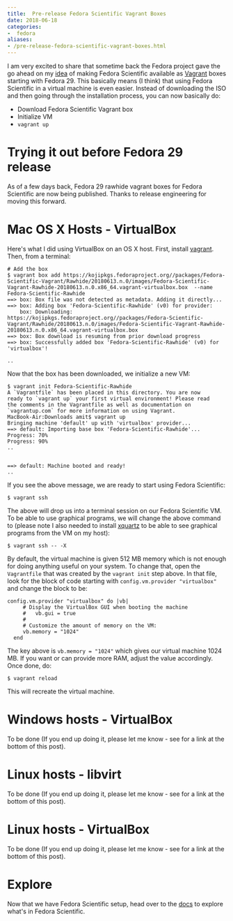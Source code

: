 ```yaml
---
title:  Pre-release Fedora Scientific Vagrant Boxes
date: 2018-06-18
categories:
-  fedora
aliases:
- /pre-release-fedora-scientific-vagrant-boxes.html
---
```


I am very excited to share that sometime back the Fedora project gave the go ahead on my [idea](https://fedoraproject.org/wiki/Changes/FedoraScientific_VagrantBox) of making Fedora Scientific
available as [Vagrant](https://www.vagrantup.com/) boxes starting with Fedora 29. This basically 
means (I think) that using Fedora Scientific in a virtual machine is even easier. Instead of downloading 
the ISO and then going through the installation process, you can now basically do:

- Download Fedora Scientific Vagrant box
- Initialize VM
- `vagrant up`
    
    
# Trying it out before Fedora 29 release

As of a few days back, Fedora 29 rawhide vagrant boxes for Fedora Scientific are now being published. Thanks to release
engineering for moving this forward. 

# Mac OS X Hosts - VirtualBox

Here's what I did using VirtualBox on an OS X host. First, install [vagrant](https://www.vagrantup.com/). Then, from a terminal:

```
# Add the box
$ vagrant box add https://kojipkgs.fedoraproject.org//packages/Fedora-Scientific-Vagrant/Rawhide/20180613.n.0/images/Fedora-Scientific-Vagrant-Rawhide-20180613.n.0.x86_64.vagrant-virtualbox.box  --name Fedora-Scientific-Rawhide
==> box: Box file was not detected as metadata. Adding it directly...
==> box: Adding box 'Fedora-Scientific-Rawhide' (v0) for provider: 
    box: Downloading: https://kojipkgs.fedoraproject.org//packages/Fedora-Scientific-Vagrant/Rawhide/20180613.n.0/images/Fedora-Scientific-Vagrant-Rawhide-20180613.n.0.x86_64.vagrant-virtualbox.box
==> box: Box download is resuming from prior download progress
==> box: Successfully added box 'Fedora-Scientific-Rawhide' (v0) for 'virtualbox'!

..
```

Now that the box has been downloaded, we initialize a new VM:

```
$ vagrant init Fedora-Scientific-Rawhide
A `Vagrantfile` has been placed in this directory. You are now
ready to `vagrant up` your first virtual environment! Please read
the comments in the Vagrantfile as well as documentation on
`vagrantup.com` for more information on using Vagrant.
MacBook-Air:Downloads amit$ vagrant up
Bringing machine 'default' up with 'virtualbox' provider...
==> default: Importing base box 'Fedora-Scientific-Rawhide'...
Progress: 70%
Progress: 90%
..


==> default: Machine booted and ready!
..
```

If you see the above message, we are ready to start using Fedora Scientific:

```
$ vagrant ssh
```

The above will drop us into a terminal session on our Fedora Scientific VM. To be able to use graphical programs, we
will change the above command to (please note I also needed to install [xquartz](https://www.xquartz.org/) to be able to see graphical programs from the VM on my host):

```
$ vagrant ssh -- -X
```

By default, the virtual machine is given 512 MB memory which is not enough for doing anything useful on your system. To change
that, open the `Vagrantfile` that was created by the `vagrant init` step above. In that file, look for the block of code
starting with `config.vm.provider "virtualbox"` and change the block to be:

```
config.vm.provider "virtualbox" do |vb|
     # Display the VirtualBox GUI when booting the machine
     #   vb.gui = true
     #
     # Customize the amount of memory on the VM:
     vb.memory = "1024"
  end
```

The key above is `vb.memory = "1024"` which gives our virtual machine 1024 MB. If you want or can provide more
RAM, adjust the value accordingly. Once done, do:

```
$ vagrant reload
```

This will recreate the virtual machine.

# Windows hosts - VirtualBox

To be done (If you end up doing it, please let me know - see for a link at the bottom of this post).

# Linux hosts - libvirt

To be done (If you end up doing it, please let me know - see for a link at the bottom of this post).

# Linux hosts - VirtualBox

To be done (If you end up doing it, please let me know - see for a link at the bottom of this post).


# Explore

Now that we have Fedora Scientific setup, head over to the [docs](http://fedora-scientific.readthedocs.io/en/latest/) to 
explore what's in Fedora Scientific.
